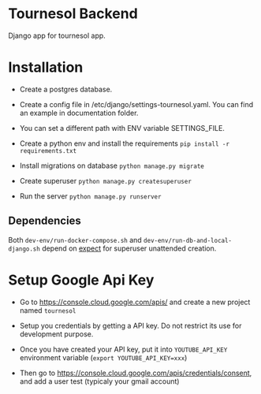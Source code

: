 # Tournesol Backend

Django app for tournesol app.

# Installation

- Create a postgres database.

- Create a config file in /etc/django/settings-tournesol.yaml. You can find an example in documentation folder.

- You can set a different path with ENV variable SETTINGS_FILE.

- Create a python env and install the requirements
  `pip install -r requirements.txt`

- Install migrations on database
  `python manage.py migrate`

- Create superuser
  `python manage.py createsuperuser`

- Run the server
  `python manage.py runserver`

## Dependencies

Both `dev-env/run-docker-compose.sh` and `dev-env/run-db-and-local-django.sh` depend on [expect](https://core.tcl-lang.org/expect/index) for superuser unattended creation.

# Setup Google Api Key

* Go to https://console.cloud.google.com/apis/ and create a new project named `tournesol`

* Setup you credentials by getting a API key. Do not restrict its use for development purpose.

* Once you have created your API key, put it into `YOUTUBE_API_KEY` environment variable (`export YOUTUBE_API_KEY=xxx`)

* Then go to https://console.cloud.google.com/apis/credentials/consent, and add a user test (typicaly your gmail account)
